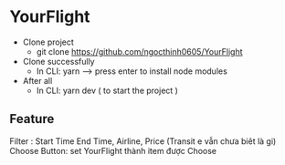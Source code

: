 # YourFlight
- Clone project 
  - git clone https://github.com/ngocthinh0605/YourFlight
- Clone successfully
  - In CLI: yarn --> press enter to install node modules
- After all
  - In CLI: yarn dev ( to start the project )
  
Feature
--------------
Filter : Start Time End Time, Airline, Price (Transit e vẫn chưa biêt là gi)
Choose Button: set YourFlight thành item được Choose
